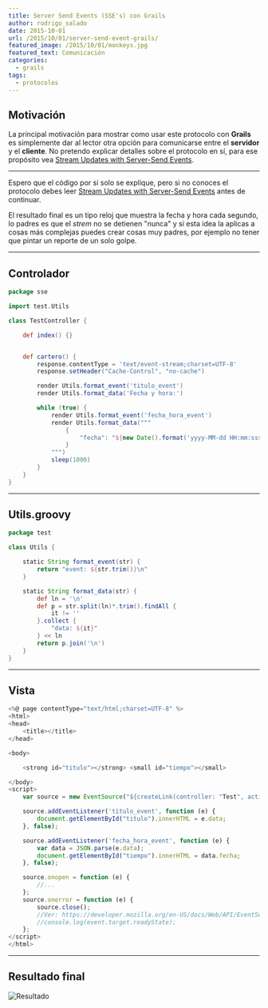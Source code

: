```yaml
---
title: Server Send Events (SSE's) con Grails
author: rodrigo_salado
date: 2015-10-01
url: /2015/10/01/server-send-event-grails/
featured_image: /2015/10/01/monkeys.jpg
featured_text: Comunicación
categories:
  - grails  
tags:
  - protocolos
---
```


## Motivación

La principal motivación para mostrar como usar este protocolo con **Grails** es simplemente dar al lector otra opción para comunicarse entre el **servidor** y el **cliente**. No pretendo explicar detalles sobre el protocolo en sí, para ese propósito vea [Stream Updates with Server-Send Events](http://www.html5rocks.com/en/tutorials/eventsource/basics/).

---
Espero que el código por si solo se explique, pero si no conoces el protocolo debes leer [Stream Updates with Server-Send Events](http://www.html5rocks.com/en/tutorials/eventsource/basics/) antes de continuar.

El resultado final es un tipo reloj que muestra la fecha y hora cada segundo, lo padres es que el *strem* no se detienen "nunca" y si esta idea la aplicas a cosas más complejas puedes crear cosas muy padres, por ejemplo no tener que pintar un reporte de un solo golpe.

---
## Controlador

```groovy
package sse

import test.Utils

class TestController {

    def index() {}


    def cartero() {
        response.contentType = 'text/event-stream;charset=UTF-8'
        response.setHeader("Cache-Control", "no-cache")

        render Utils.format_event('titulo_event')
        render Utils.format_data('Fecha y hora:')

        while (true) {
            render Utils.format_event('fecha_hora_event')
            render Utils.format_data("""
                {
                    "fecha": "${new Date().format('yyyy-MM-dd HH:mm:sss')}"
                }
            """)
            sleep(1000)
        }
    }
}
```
---
## Utils.groovy
```groovy
package test

class Utils {

    static String format_event(str) {
        return "event: ${str.trim()}\n"
    }

    static String format_data(str) {
        def ln = '\n'
        def p = str.split(ln)*.trim().findAll {
            it != ''
        }.collect {
            "data: ${it}"
        } << ln
        return p.join('\n')
    }
}
```

---
## Vista
```javascript
<%@ page contentType="text/html;charset=UTF-8" %>
<html>
<head>
    <title></title>
</head>

<body>

    <strong id="titulo"></strong> <small id="tiempo"></small>

</body>
<script>
    var source = new EventSource("${createLink(controller: "Test", action: "cartero")}")

    source.addEventListener('titulo_event', function (e) {
        document.getElementById("titulo").innerHTML = e.data;
    }, false);

    source.addEventListener('fecha_hora_event', function (e) {
        var data = JSON.parse(e.data);
        document.getElementById("tiempo").innerHTML = data.fecha;
    }, false);

    source.onopen = function (e) {
        //...
    };
    source.onerror = function (e) {
        source.close();
        //Ver: https://developer.mozilla.org/en-US/docs/Web/API/EventSource
        //console.log(event.target.readyState);
    };
</script>
</html>
```

---
## Resultado final

![Resultado](/2015/10/01/fecha_hora.png)
